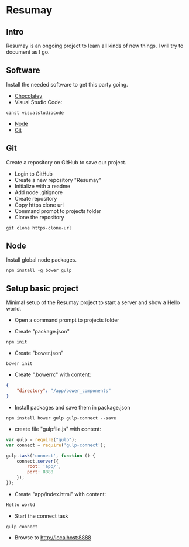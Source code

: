 # Resumay

## Intro

Resumay is an ongoing project to learn all kinds of new things.
I will try to document as I go.

## Software

Install the needed software to get this party going.

- [Chocolatey](https://chocolatey.org/)
- Visual Studio Code: 
```shell
cinst visualstudiocode 
```
- [Node](https://nodejs.org)
- [Git](https://git.scm.com)

## Git

Create a repository on GitHub to save our project.

- Login to GitHub
- Create a new repository "Resumay"
- Initialize with a readme
- Add node .gitignore
- Create repository
- Copy https clone url
- Command prompt to projects folder
- Clone the repository
```shell
git clone https-clone-url
```

## Node

Install global node packages.

```shell
npm install -g bower gulp
```

## Setup basic project

Minimal setup of the Resumay project to start a server and show a Hello world.

- Open a command prompt to projects folder

- Create "package.json"

```shell
npm init
```

- Create "bower.json"

```shell
bower init
```

- Create ".bowerrc" with content:

```json
{
	"directory": "/app/bower_components"
}
```

- Install packages and save them in package.json

```shell
npm install bower gulp gulp-connect --save
```

- create file "gulpfile.js" with content:

```javascript
var gulp = require("gulp");
var connect = require('gulp-connect');

gulp.task('connect', function () {
	connect.server({
		root: 'app/',
		port: 8888
	});
});

```

- Create "app/index.html" with content:

```html
Hello world
```
- Start the connect task

```shell
gulp connect
```
- Browse to <http://localhost:8888>
